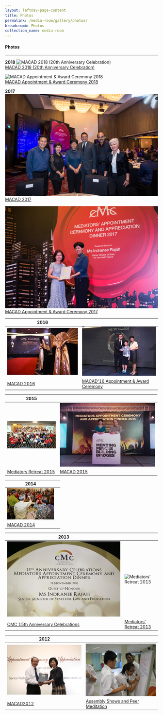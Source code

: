```yaml
---
layout: leftnav-page-content
title: Photos
permalink: /media-room/gallery/photos/
breadcrumb: Photos
collection_name: media-room
---
```


#### Photos
---

**2018**
![MACAD 2018 (20th Anniversary Celebration)](/images/MACAD2018-97.jpg)<br>
[MACAD 2018 (20th Anniversary Celebration)](https://www.mlaw.gov.sg/content/cmc/en/media-room/gallery/photos/MACAD2018.html)

![MACAD Appointment & Award Ceremony 2018](/images/P2M-Mediator-Appointment-Ceremony-P2-333.jpg)<br>
[MACAD Appointment & Award Ceremony 2018](https://www.mlaw.gov.sg/content/cmc/en/media-room/gallery/photos/MACAD-Appointment-Award-Ceremony-2018.html)

**2017**
![MACAD 2017](/images/MACAD2017-190.jpg)<br>
[MACAD 2017](https://www.mlaw.gov.sg/content/cmc/en/media-room/gallery/photos/MACAD2017.html)

![MACAD Appointment & Award Ceremony 2017](/images/MACAD2017-085.jpg)<br>
[MACAD Appointment & Award Ceremony 2017](https://www.mlaw.gov.sg/content/cmc/en/media-room/gallery/photos/MACAD-Appointment-Award-Ceremony-2017.html)

|**2016**||
-------|--------
![MACAD 2016](/images/macad2016thumbnail.jpg) | ![MACAD'16 Appointment & Award Ceremony](/images/macad2016awardthumbnail.jpg) 
[MACAD 2016](https://www.mlaw.gov.sg/content/cmc/en/media-room/gallery/photos/macad-2016---appointment-and-award-ceremony.html) | [MACAD'16 Appointment & Award Ceremony](https://www.mlaw.gov.sg/content/cmc/en/media-room/gallery/photos/macad-2016---appointment-and-award-ceremony.html)

|**2015**||
-------|--------
![Mediators Retreat 2015](/images/Albumthumbnail.jpeg) | ![MACAD 2015](/images/MACAD2015thumbnail.jpg)
[Mediators Retreat 2015](https://www.mlaw.gov.sg/content/cmc/en/media-room/gallery/photos/mediators-retreat-2015.html) | [MACAD 2015](https://www.mlaw.gov.sg/content/cmc/en/media-room/gallery/photos/macad-2015.html)

|**2014**||
-------|--------
![MACAD 2014](/images/Img0187.jpg) ||
[MACAD 2014](https://www.mlaw.gov.sg/content/cmc/en/media-room/gallery/photos/macad-2014.html) ||

|**2013**||
-------|--------
![CMC 15th Anniversary Celebrations](/images/Img0002.jpg) | ![Mediators' Retreat 2013](/images/SAM_0070.jpeg)
[CMC 15th Anniversary Celebrations](https://www.mlaw.gov.sg/content/cmc/en/media-room/gallery/photos/cmc-15th-anniversary-celebrations.html) | [Mediators' Retreat 2013](https://www.mlaw.gov.sg/content/cmc/en/media-room/gallery/photos/mediators--retreat-2013.html)

|**2012**||
-------|--------
![MACAD2012](/images/IMG_7913.jpg) | ![Assembly Shows and Peer Meditation](/images/IMG_5746.jpg)
[MACAD2012](https://www.mlaw.gov.sg/content/cmc/en/media-room/gallery/photos/mediators--appointment-ceremony-and-appreciation-dinner-2012.html) | [Assembly Shows and Peer Meditation](https://www.mlaw.gov.sg/content/cmc/en/media-room/gallery/photos/assembly-shows-and-peer-mediation-workshops-for-students.html)

